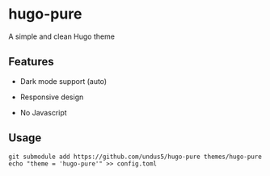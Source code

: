 # hugo-pure

A simple and clean Hugo theme

## Features

- Dark mode support (auto)

- Responsive design

- No Javascript

## Usage

```
git submodule add https://github.com/undus5/hugo-pure themes/hugo-pure
echo "theme = 'hugo-pure'" >> config.toml
```
